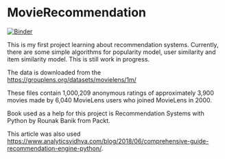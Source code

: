 # MovieRecommendation

[![Binder](https://mybinder.org/badge_logo.svg)](https://mybinder.org/v2/gh/MarijaStanojcic/MovieRecommendation/master)

This is my first project learning about recommendation systems. Currently, there are some simple algorithms for popularity model, user similarity and item similarity model. This is still work in progress.

The data is downloaded from the https://grouplens.org/datasets/movielens/1m/

These files contain 1,000,209 anonymous ratings of approximately 3,900 movies made by 6,040 MovieLens users who joined MovieLens in 2000.

Book used as a help for this project is Recommendation Systems with Python by Rounak Banik from Packt.

This article was also used https://www.analyticsvidhya.com/blog/2018/06/comprehensive-guide-recommendation-engine-python/.
